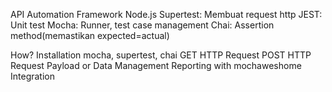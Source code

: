 API Automation
Framework
Node.js
Supertest: Membuat request http
JEST: Unit test
Mocha: Runner, test case management
Chai: Assertion method(memastikan expected=actual)

How?
Installation mocha, supertest, chai
GET HTTP Request
POST HTTP Request
Payload or Data Management
Reporting with mochaweshome
Integration